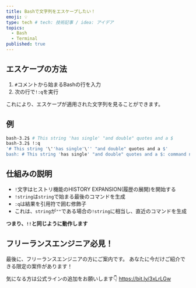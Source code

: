 ```yaml
---
title: Bashで文字列をエスケープしたい！
emoji: 💡
type: tech # tech: 技術記事 / idea: アイデア
topics: 
  - Bash
  - Terminal
published: true
---
```


## エスケープの方法
1. `#`コメントから始まるBashの行を入力
2. 次の行で`!:q`を実行

これにより、エスケープが適用された文字列を見ることができます。

## 例

```bash
bash-3.2$ # This string 'has single' "and double" quotes and a $
bash-3.2$ !:q
'# This string '\''has single'\'' "and double" quotes and a $'
bash: # This string 'has single' "and double" quotes and a $: command not found
```
## 仕組みの説明
- `!`文字はヒストリ機能のHISTORY EXPANSION(履歴の展開)を開始する
- `!string`は`string`で始まる最後のコマンドを生成
- `:q`は結果を引用符で囲む修飾子
- これは、`string`が`""`である場合の`!string`に相当し、直近のコマンドを生成

**つまり、`!!`と同じように動作します**

## フリーランスエンジニア必見！

最後に、フリーランスエンジニアの方にご案内です。
あなたに今だけご紹介できる限定の案件があります！

気になる方は公式ラインの追加をお願いします👇
https://bit.ly/3xLrLGw